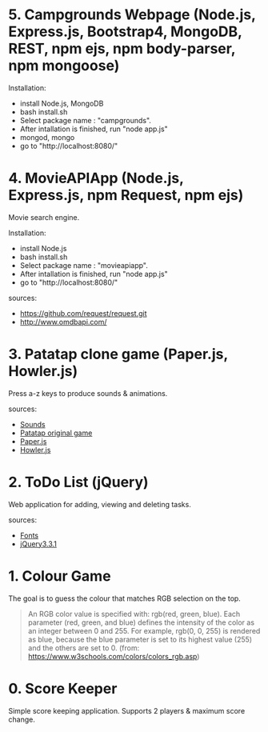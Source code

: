 # 5. Campgrounds Webpage (Node.js, Express.js, Bootstrap4, MongoDB, REST, npm ejs, npm body-parser, npm mongoose)

Installation:
- install Node.js, MongoDB
- bash install.sh
- Select package name : "campgrounds".
- After intallation is finished, run "node app.js"
- mongod, mongo
- go to "http://localhost:8080/"

# 4. MovieAPIApp (Node.js, Express.js, npm Request, npm ejs)

Movie search engine.

Installation:
- install Node.js
- bash install.sh
- Select package name : "movieapiapp".
- After intallation is finished, run "node app.js"
- go to "http://localhost:8080/"

sources: <br />
- https://github.com/request/request.git
- http://www.omdbapi.com/


# 3. Patatap clone game  (Paper.js, Howler.js)

Press a-z keys to produce sounds & animations. 

sources: <br />
- [Sounds](https://github.com/jonobr1/Neuronal-Synchrony)<br />
- [Patatap original game](https://patatap.com/) 
- [Paper.js](http://paperjs.org/)
- [Howler.js](https://howlerjs.com/)

# 2. ToDo List (jQuery)

Web application for adding, viewing and deleting tasks.

sources:  
- [Fonts](https://fontawesome.com/)
- [jQuery3.3.1](https://jquery.com/)
    

# 1. Colour Game

The goal is to guess the colour that matches RGB selection on the top.

>An RGB color value is specified with: rgb(red, green, blue).
>Each parameter (red, green, and blue) defines the intensity of the color as an integer between 0 and 255.
>For example, rgb(0, 0, 255) is rendered as blue, because the blue parameter is set to its highest value (255) and the others are set to 0.   (from: https://www.w3schools.com/colors/colors_rgb.asp)

# 0. Score Keeper

Simple score keeping application. Supports 2 players & maximum score change.
